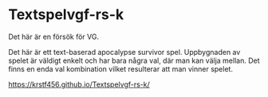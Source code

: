 # Textspelvgf-rs-k
Det här är en försök för VG.

Det här är ett text-baserad apocalypse survivor spel. Uppbygnaden av spelet är väldigt enkelt och har bara några val, där man kan välja mellan. Det finns en enda val kombination vilket resulterar att man vinner spelet.

https://krstf456.github.io/Textspelvgf-rs-k/
